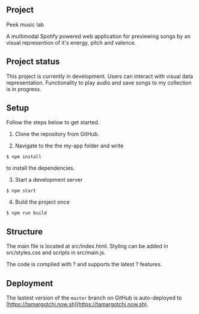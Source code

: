 ## Project 

Peek music lab

A multimodal Spotify powered web application for previewing songs by an visual represention of it's energy, pitch and valence.

## Project status

This project is currently in development. Users can interact with visual data representation. Functionality to play audio and save songs to my collection is in progress.

## Setup

Follow the steps below to get started.

1. Clone the repository from GitHub.

2. Navigate to the the my-app folder and write 

```
$ npm install
```
to install the dependencies.

3. Start a development server
```
$ npm start
```
4. Build the project once
```
$ npm run build
```

## Structure
The main file is located at src/index.html. Styling can be added in src/styles.css and scripts in src/main.js.

The code is compiled with ? and supports the latest ? features.

## Deployment
The lastest version of the `master` branch on GitHub is auto-deployed to [https://tamargotchi.now.sh](https://tamargotchi.now.sh).

